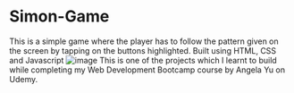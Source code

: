 # Simon-Game

This is a simple game where the player has to follow the pattern given on the screen by tapping on the buttons highlighted.
Built using HTML, CSS and Javascript
![image](https://user-images.githubusercontent.com/67961115/113546411-8bd81b80-9609-11eb-9e21-f68dd7ffcf48.png)
This is one of the projects which I learnt to build while completing my Web Development Bootcamp course by Angela Yu on Udemy.
